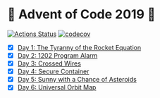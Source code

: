 # :christmas_tree: Advent of Code 2019 :christmas_tree:

[![Actions Status](https://github.com/Meemaw/aoc-2019/workflows/main/badge.svg)](https://github.com/Meemaw/aoc-2019/actions) [![codecov](https://codecov.io/gh/Meemaw/aoc-2019/branch/master/graph/badge.svg)](https://codecov.io/gh/Meemaw/aoc-2019)

- [x] [Day 1: The Tyranny of the Rocket Equation](src/day1/day1.ts)
- [x] [Day 2: 1202 Program Alarm](src/day2/day2.ts)
- [x] [Day 3: Crossed Wires](src/day3/day3.ts)
- [x] [Day 4: Secure Container](src/day4/day4.ts)
- [x] [Day 5: Sunny with a Chance of Asteroids](src/day5/day5.ts)
- [x] [Day 6: Universal Orbit Map](src/day6/day6.ts)
